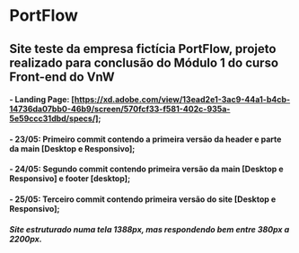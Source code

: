 # PortFlow

## Site teste da empresa fictícia PortFlow, projeto realizado para conclusão do Módulo 1 do curso Front-end do VnW

#### - Landing Page: [https://xd.adobe.com/view/13ead2e1-3ac9-44a1-b4cb-14736da07bb0-46b9/screen/570fcf33-f581-402c-935a-5e59ccc31dbd/specs/];

#### - 23/05: Primeiro commit contendo a primeira versão da header e parte da main [Desktop e Responsivo];

#### - 24/05: Segundo commit contendo primeira versão da main [Desktop e Responsivo] e footer [desktop];

#### - 25/05: Terceiro commit contendo primeira versão do site [Desktop e Responsivo];

##### Site estruturado numa tela 1388px, mas respondendo bem entre 380px a 2200px.
